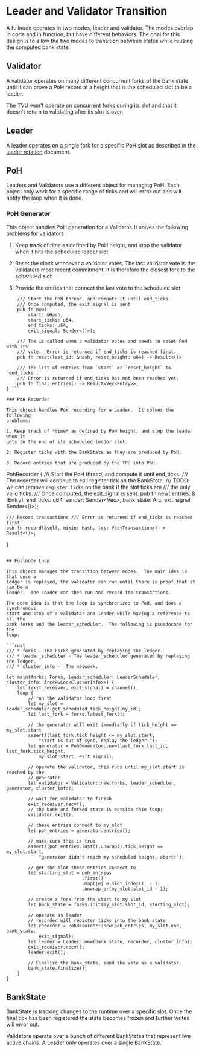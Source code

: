 # Leader and Validator Transition

A fullnode operates in two modes, leader and validator.  The modes overlap in
code and in function, but have different behaviors.  The goal for this design is
to allow the two modes to transition between states while reusing the computed
bank state.


## Validator

A validator operates on many different concurrent forks of the bank state until
it can prove a PoH record at a height that is the scheduled slot to be a leader.

The TVU won't operate on concurrent forks during its slot and that it doesn't
return to validating after its slot is over.

## Leader

A leader operates on a single fork for a specific PoH slot as
described in the [leader rotation](leader-rotation.md) document.


## PoH

Leaders and Validators use a different object for managing PoH. Each object only
work for a specific range of ticks and will error out and will notify the loop
when it is done.

### PoH Generator

This object handles PoH generation for a Validator.  It solves the following
problems for validators

1. Keep track of *time* as defined by PoH height, and stop the validator when it
hits the scheduled leader slot.

2. Reset the clock whenever a validator votes.  The last validator vote is the
validators most recent commitment. It is therefore the closest fork to the
scheduled slot.

3. Provide the entries that connect the last vote to the scheduled slot.

``` PohGenerator {
    /// Start the PoH thread, and compute it until end_ticks.
    /// Once computed, the exit_signal is sent
    pub fn new(
        start: &Hash,
        start_ticks: u64,
        end_ticks: u64,
        exit_signal: Sender<()>);

    /// The is called when a validator votes and needs to reset PoH with its
    /// vote.  Error is returned if end_ticks is reached first.
    pub fn reset(last_id: &Hash, reset_height: u64) -> Result<()>;

    /// The list of entries from `start` or `reset_height` to `end_ticks`.
    /// Error is returned if end_ticks has not been reached yet.
    pub fn final_entries() -> Result<Vec<Entry>>;
} ```

### PoH Recorder

This object handles PoH recording for a Leader.  It solves the following
problems:

1. Keep track of *time* as defined by PoH height, and stop the leader when it
gets to the end of its scheduled leader slot.

2. Register ticks with the BankState as they are produced by PoH.

3. Record entries that are produced by the TPU into PoH.

```
PohRecorder {
    /// Start the PoH thread, and compute it until end_ticks.
    /// The recorder will continue to call register tick on the BankState.
    /// TODO: we can remove `register_ticks` on the bank if the slot ticks are
    /// the only valid ticks.
    /// Once computed, the exit_signal is sent.
    pub fn new(
	    entries: &[Entry],
        end_ticks: u64,
        sender: Sender<Vec<Entry>>,
	    bank_state: Arc<BankState>,
        exit_signal: Sender<()>);

    /// Record transactions /// Error is returned if end_ticks is reached first
    pub fn record(&self, mixin: Hash, txs: Vec<Transaction>) -> Result<()>;
} 
```

## Fullnode Loop

This object manages the transition between modes.  The main idea is that once a
ledger is replayed, the validator can run until there is proof that it can be a
leader.  The Leader can then run and record its transactions.

The core idea is that the loop is synchronized to PoH, and does a synchronous
start and stop of a validator and leader while having a reference to all the
bank forks and the leader_scheduler.  The following is psuedocode for the
loop:

```rust
/// * forks - The Forks generated by replaying the ledger.
/// * leader_scheduler - The leader_scheduler generated by replaying the ledger.
/// * cluster_info -  The network.

let main(forks: Forks, leader_scheduler: LeaderScheduler, cluster_info: Arc<RwLoc<ClusterInfo>>) {
    let (exit_receiver, exit_signal) = channel(); 
    loop {
        // run the validator loop first
        let my_slot = leader_scheduler.get_scheduled_tick_height(my_id);
        let last_fork = forks.latest_fork();
    
        // the generator will exit immediatly if tick_height == my_slot.start
        assert!(last_fork.tick_height <= my_slot.start,
            "start is out of sync, replay the ledger!");
        let generator = PohGenerator::new(last_fork.last_id, last_fork.tick_height,
            my_slot.start, exit_signal);
    
        // operate the validator, this runs until my_slot.start is reached by the
        // generator
        let validator = Validator::new(forks, leader_scheduler, generator, cluster_info);
    
        // wait for validator to finish
        exit_receiver.recv();
        // the bank and forked state is outside thie loop;
        validator.exit().
    
        // these entries connect to my_slot
        let poh_entries = generator.entries();
    
        // make sure this is true
        assert!(poh_entries.last().unwrap().tick_height == my_slot.start,
            "generator didn't reach my scheduled height, abort!");
    
        // get the slot these entries connect to
        let starting_slot = poh_entries
                            .first()
                            .map(|e| e.slot_index()  - 1)
                            .unwrap_or(my_slot.slot_id - 1);
    
        // create a fork from the start to my slot
        let bank_state = forks.init(my_slot.slot_id, starting_slot);
    
        // operate as leader
        // recorder will register ticks into the bank_state
        let recorder = PohRecorder::new(poh_entries, my_slot.end, bank_state,
            exit_signal);
        let leader = Leader::new(bank_state, recorder, cluster_info);
        exit_receiver.recv();
        leader.exit();
    
        // Finalize the bank_state, send the vote as a validator.
        bank_state.finalize();
    }
}
```

## BankState

BankState is tracking changes to the runtime over a specific slot.  Once the
final tick has been registered the state becomes frozen and further writes
will error out.

Validators operate over a bunch of different BankStates that represent live
active chains.  A Leader only operates over a single BankState.
